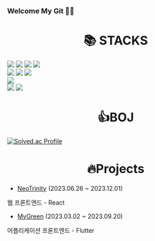 ### Welcome My Git 👩‍💻

<div align=center><h1>📚 STACKS</h1></div>

<div > 
  
  <img src="https://img.shields.io/badge/html5-E34F26?style=for-the-badge&logo=html5&logoColor=white">
  <img src="https://img.shields.io/badge/css-1572B6?style=for-the-badge&logo=css3&logoColor=white">
  <img src="https://img.shields.io/badge/javascript-F7DF1E?style=for-the-badge&logo=javascript&logoColor=black">
  <img src="https://img.shields.io/badge/typescript-61DAFB?style=for-the-badge&logo=typescript&logoColor=black">
<br />

  <img src="https://img.shields.io/badge/react-61DAFB?style=for-the-badge&logo=react&logoColor=black">
  <img src="https://img.shields.io/badge/redux-764ABC?style=for-the-badge&logo=redux&logoColor=black">
  <img src="https://img.shields.io/badge/styledcomponents-DB7093?style=for-the-badge&logo=styledcomponents&logoColor=black">
<br />


  <img src="https://img.shields.io/badge/flutter-02569B?style=for-the-badge&logo=flutter&logoColor=white">



  <br />
  
  <img src="https://img.shields.io/badge/git-F05032?style=for-the-badge&logo=git&logoColor=white">
  <img src="https://img.shields.io/badge/figma-F24E1E?style=for-the-badge&logo=figma&logoColor=white">

</div>

<div align=center><h1>👍BOJ</h1></div>


[![Solved.ac Profile](http://mazassumnida.wtf/api/v2/generate_badge?boj=owanys)](https://solved.ac/owanys/)

<div align=center><h1>🔥Projects</h1></div>


*  [NeoTrinity](https://github.com/yundevingV/NeoTrinity/tree/develop/Frontend) (2023.06.26 ~ 2023.12.01)

<p>  웹 프론트엔드 - React</p>

*  [MyGreen](https://github.com/HoChanny/MyGreen) (2023.03.02 ~ 2023.09.20)

<p> 어플리케이션 프론트엔드 - Flutter</p> 
